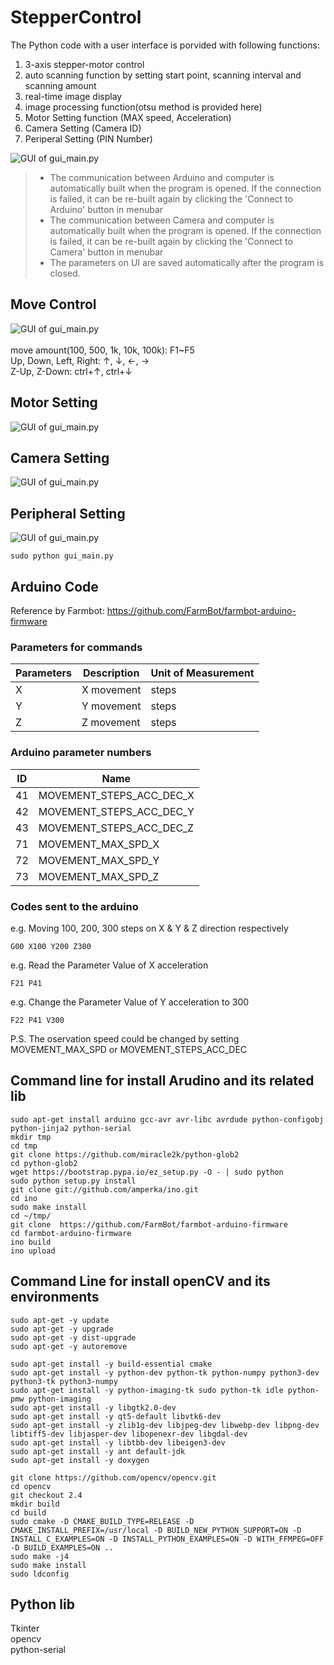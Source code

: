 StepperControl
==========================
The Python code with a user interface is porvided with following functions:
1. 3-axis stepper-motor control
2. auto scanning function by setting start point, scanning interval and scanning amount
3. real-time image display 
4. image processing function(otsu method is provided here)
5. Motor Setting function (MAX speed, Acceleration)
6. Camera Setting (Camera ID)
7. Periperal Setting (PIN Number)

![GUI of gui_main.py](./Manual/gui_1.png)

> * The communication between Arduino and computer is automatically built when the program is opened. If the connection is failed, it can be re-built again by clicking the 'Connect to Arduino' button in menubar  
> * The communication between Camera and computer is automatically built when the program is opened. If the connection is failed, it can be re-built again by clicking the 'Connect to Camera' button in menubar  
> * The parameters on UI are saved automatically after the program is closed.   

Move Control 
-----------------------
![GUI of gui_main.py](./Manual/gui_tabpage_Control.png)  
<Hot Key>  
move amount(100, 500, 1k, 10k, 100k):  F1~F5  
Up, Down, Left, Right: ↑, ↓, ←, →  
Z-Up, Z-Down: ctrl+↑, ctrl+↓  

Motor Setting 
-----------------------
![GUI of gui_main.py](./Manual/gui_MotorSetting.png)  

Camera Setting
-----------------------
![GUI of gui_main.py](./Manual/gui_CamSetting.png)  

Peripheral Setting
-----------------------
![GUI of gui_main.py](./Manual/gui_Periperals.png)  


```command line: 
sudo python gui_main.py
```

Arduino Code
-----------------------
Reference by Farmbot:
    https://github.com/FarmBot/farmbot-arduino-firmware 

### Parameters for commands  
Parameters|Description            |Unit of Measurement
----------|-----------------------|-------------------
X         |X movement             |steps
Y         |Y movement             |steps
Z         |Z movement	          |steps

### Arduino parameter numbers
ID   | Name
-----|----------------------------
41   | MOVEMENT_STEPS_ACC_DEC_X
42   | MOVEMENT_STEPS_ACC_DEC_Y
43   | MOVEMENT_STEPS_ACC_DEC_Z
71   | MOVEMENT_MAX_SPD_X
72   | MOVEMENT_MAX_SPD_Y
73   | MOVEMENT_MAX_SPD_Z

### Codes sent to the arduino
e.g. Moving 100, 200, 300 steps on X & Y & Z direction respectively
```
G00 X100 Y200 Z300
```
e.g. Read the Parameter Value of X acceleration
```
F21 P41
```
e.g. Change the Parameter Value of Y acceleration to 300
```
F22 P41 V300
```

P.S. The oservation speed could be changed by setting MOVEMENT_MAX_SPD or MOVEMENT_STEPS_ACC_DEC

Command line for install Arudino and its related lib
-----------------------
```
sudo apt-get install arduino gcc-avr avr-libc avrdude python-configobj python-jinja2 python-serial
mkdir tmp
cd tmp
git clone https://github.com/miracle2k/python-glob2
cd python-glob2
wget https://bootstrap.pypa.io/ez_setup.py -O - | sudo python
sudo python setup.py install
git clone git://github.com/amperka/ino.git
cd ino
sudo make install
cd ~/tmp/
git clone  https://github.com/FarmBot/farmbot-arduino-firmware
cd farmbot-arduino-firmware
ino build
ino upload
```

Command Line for install openCV and its environments
-----------------------
```
sudo apt-get -y update
sudo apt-get -y upgrade
sudo apt-get -y dist-upgrade
sudo apt-get -y autoremove

sudo apt-get install -y build-essential cmake
sudo apt-get install -y python-dev python-tk python-numpy python3-dev python3-tk python3-numpy
sudo apt-get install -y python-imaging-tk sudo python-tk idle python-pmw python-imaging
sudo apt-get install -y libgtk2.0-dev
sudo apt-get install -y qt5-default libvtk6-dev
sudo apt-get install -y zlib1g-dev libjpeg-dev libwebp-dev libpng-dev libtiff5-dev libjasper-dev libopenexr-dev libgdal-dev
sudo apt-get install -y libtbb-dev libeigen3-dev
sudo apt-get install -y ant default-jdk
sudo apt-get install -y doxygen

git clone https://github.com/opencv/opencv.git
cd opencv
git checkout 2.4
mkdir build
cd build
sudo cmake -D CMAKE_BUILD_TYPE=RELEASE -D CMAKE_INSTALL_PREFIX=/usr/local -D BUILD_NEW_PYTHON_SUPPORT=ON -D INSTALL_C_EXAMPLES=ON -D INSTALL_PYTHON_EXAMPLES=ON -D WITH_FFMPEG=OFF -D BUILD_EXAMPLES=ON ..
sudo make -j4
sudo make install
sudo ldconfig
```
   
Python lib
-----------------------
Tkinter  
opencv  
python-serial  
